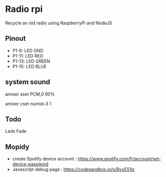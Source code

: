 # Radio rpi

Recycle an old radio using RaspberryPi and NodeJS

## Pinout

 - P1-9: LED GND
 - P1-11: LED RED
 - P1-13: LED GREEN
 - P1-15: LED BLUE

## system sound

amixer sset PCM,0 90%

amixer cset numid=3 1

## Todo

Leds Fade

## Mopidy

 - create Spotify device account : https://www.spotify.com/fr/account/set-device-password
 - Javascript debug page : https://codesandbox.io/s/BvyE51lx